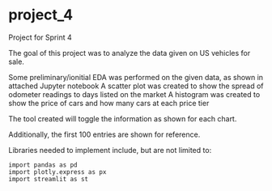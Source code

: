 # project_4
Project for Sprint 4

The goal of this project was to analyze the data given on US vehicles for sale.

Some preliminary/ionitial EDA was performed on the given data, as shown in attached Jupyter notebook
    A scatter plot was created to show the spread of odometer readings to days listed on the market
    A histogram was created to show the price of cars and how many cars at each price tier

The tool created will toggle the information as shown for each chart.

Additionally, the first 100 entries are shown for reference.

Libraries needed to implement include, but are not limited to:

    import pandas as pd
    import plotly.express as px
    import streamlit as st

